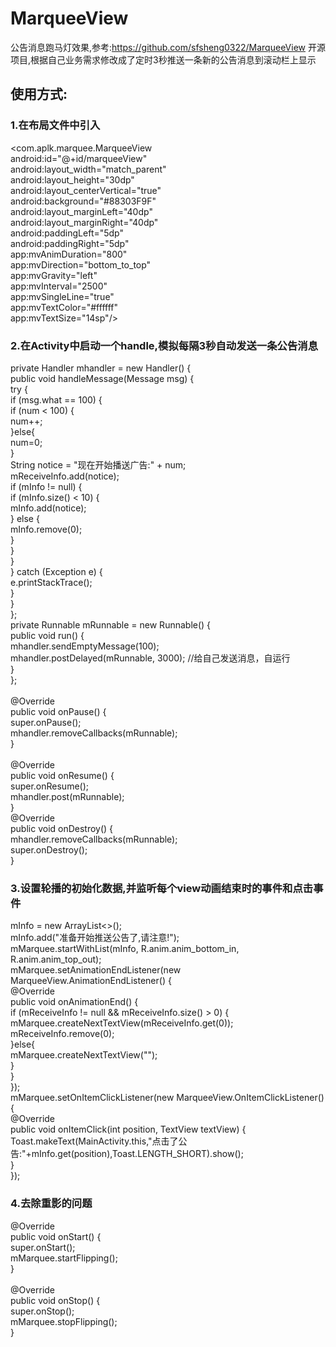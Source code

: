 # MarqueeView
公告消息跑马灯效果,参考:https://github.com/sfsheng0322/MarqueeView  开源项目,根据自己业务需求修改成了定时3秒推送一条新的公告消息到滚动栏上显示
## 使用方式:
### 1.在布局文件中引入
<com.aplk.marquee.MarqueeView</br>
        android:id="@+id/marqueeView"</br>
        android:layout_width="match_parent"</br>
        android:layout_height="30dp"</br>
        android:layout_centerVertical="true"</br>
        android:background="#88303F9F"</br>
        android:layout_marginLeft="40dp"</br>
        android:layout_marginRight="40dp"</br>
        android:paddingLeft="5dp"</br>
        android:paddingRight="5dp"</br>
        app:mvAnimDuration="800"</br>
        app:mvDirection="bottom_to_top"</br>
        app:mvGravity="left"</br>
        app:mvInterval="2500"</br>
        app:mvSingleLine="true"</br>
        app:mvTextColor="#ffffff"</br>
        app:mvTextSize="14sp"/></br>
    
### 2.在Activity中启动一个handle,模拟每隔3秒自动发送一条公告消息
private Handler mhandler = new Handler() {</br>
        public void handleMessage(Message msg) {</br>
            try {</br>
                if (msg.what == 100) {</br>
                    if (num < 100) {</br>
                        num++;</br>
                    }else{</br>
                        num=0;</br>
                    }</br>
                    String notice = "现在开始播送广告:" + num;</br>
                    mReceiveInfo.add(notice);</br>
                    if (mInfo != null) {</br>
                        if (mInfo.size() < 10) {</br>
                            mInfo.add(notice);</br>
                        } else {</br>
                            mInfo.remove(0);</br>
                        }</br>
                    }</br>
                }</br>
            } catch (Exception e) {</br>
                e.printStackTrace();</br>
            }</br>
        }</br>
    };</br>
    private Runnable mRunnable = new Runnable() {</br>
        public void run() {</br>
            mhandler.sendEmptyMessage(100);</br>
            mhandler.postDelayed(mRunnable, 3000);  //给自己发送消息，自运行</br>
        }</br>
    };</br>
</br>
    @Override</br>
    public void onPause() {</br>
        super.onPause();</br>
        mhandler.removeCallbacks(mRunnable);</br>
    }</br>
</br>
    @Override</br>
    public void onResume() {</br>
        super.onResume();</br>
        mhandler.post(mRunnable);</br>
    }</br>
      @Override</br>
    public void onDestroy() {</br>
        mhandler.removeCallbacks(mRunnable);</br>
        super.onDestroy();</br>
    }</br>
        
 ### 3.设置轮播的初始化数据,并监听每个view动画结束时的事件和点击事件
 mInfo = new ArrayList<>();</br>
        mInfo.add("准备开始推送公告了,请注意!");</br>
        mMarquee.startWithList(mInfo, R.anim.anim_bottom_in, R.anim.anim_top_out);</br>
        mMarquee.setAnimationEndListener(new MarqueeView.AnimationEndListener() {</br>
            @Override</br>
            public void onAnimationEnd() {</br>
                if (mReceiveInfo != null && mReceiveInfo.size() > 0) {</br>
                    mMarquee.createNextTextView(mReceiveInfo.get(0));</br>
                    mReceiveInfo.remove(0);</br>
                }else{</br>
                    mMarquee.createNextTextView("");</br>
                }</br>
            }</br>
        });</br>
        mMarquee.setOnItemClickListener(new MarqueeView.OnItemClickListener() {</br>
            @Override</br>
            public void onItemClick(int position, TextView textView) {</br>
                Toast.makeText(MainActivity.this,"点击了公告:"+mInfo.get(position),Toast.LENGTH_SHORT).show();</br>
            }</br>
        });</br>
        
 ### 4.去除重影的问题
  @Override</br>
    public void onStart() {</br>
        super.onStart();</br>
        mMarquee.startFlipping();</br>
    }</br>
</br>
    @Override</br>
    public void onStop() {</br>
        super.onStop();</br>
        mMarquee.stopFlipping();</br>
    }</br>
